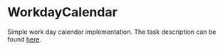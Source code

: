 # WorkdayCalendar

Simple work day calendar implementation. The task description can be found [here](docs/WorkdayCalculator.pdf).
